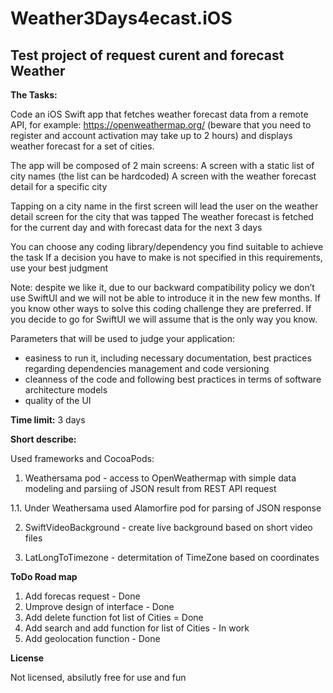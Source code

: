 # Weather3Days4ecast.iOS

## Test project of request curent and forecast Weather

**The Tasks:**

Code an iOS Swift app that fetches weather forecast data from a remote API, for example: https://openweathermap.org/ (beware that you need to register and account activation may take up to 2 hours) and displays weather forecast for a set of cities.
 
The app will be composed of 2 main screens:
A screen with a static list of city names (the list can be hardcoded)
A screen with the weather forecast detail for a specific city
 
Tapping on a city name in the first screen will lead the user on the weather detail screen for the city that was tapped
The weather forecast is fetched for the current day and with forecast data for the next 3 days
 
You can choose any coding library/dependency you find suitable to achieve the task
If a decision you have to make is not specified in this requirements, use your best judgment
 
Note:
despite we like it, due to our backward compatibility policy we don’t use SwiftUI and we will not be able to introduce it in the new few months. If you know other ways to solve this coding challenge they are preferred. If you decide to go for SwiftUI we will assume that is the only way you know.
 
Parameters that will be used to judge your application:
- easiness to run it, including necessary documentation, best practices regarding dependencies management and code versioning
- cleanness of the code and following best practices in terms of software architecture models
- quality of the UI

**Time limit:** 3 days

**Short describe:**

Used frameworks and CocoaPods:

1. Weathersama pod - access to OpenWeathermap with simple data modeling and parsiing of JSON result from REST API request

1.1. Under Weathersama used Alamorfire pod for parsing of JSON response

2. SwiftVideoBackground - create live background based on short video files

3. LatLongToTimezone - determitation of TimeZone based on coordinates


**ToDo Road map**

1. Add forecas request  - Done
2. Umprove design of interface - Done
3. Add delete function fot  list of Cities = Done
3. Add search and add function for list of Cities - In work
4. Add geolocation function - Done

**License**

Not licensed, absilutly free for use and fun
